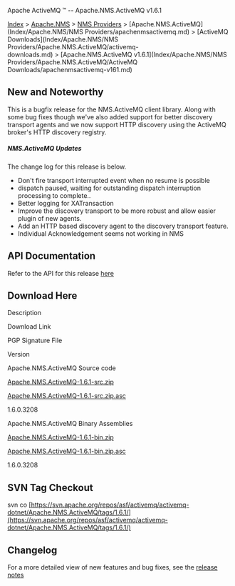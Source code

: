 Apache ActiveMQ ™ -- Apache.NMS.ActiveMQ v1.6.1 

[Index](index.html) > [Apache.NMS](Index/apacheIndex/Overview/nms.md) > [NMS Providers](Index/Apache.NMS/nms-providers.md) > [Apache.NMS.ActiveMQ](Index/Apache.NMS/NMS Providers/apachenmsactivemq.md) > [ActiveMQ Downloads](Index/Apache.NMS/NMS Providers/Apache.NMS.ActiveMQ/activemq-downloads.md) > [Apache.NMS.ActiveMQ v1.6.1](Index/Apache.NMS/NMS Providers/Apache.NMS.ActiveMQ/ActiveMQ Downloads/apachenmsactivemq-v161.md)

New and Noteworthy
------------------

This is a bugfix release for the NMS.ActiveMQ client library. Along with some bug fixes though we've also added support for better discovery transport agents and we now support HTTP discovery using the ActiveMQ broker's HTTP discovery registry.

##### NMS.ActiveMQ Updates

The change log for this release is below.

*   Don't fire transport interrupted event when no resume is possible
*   dispatch paused, waiting for outstanding dispatch interruption processing to complete..
*   Better logging for XATransaction
*   Improve the discovery transport to be more robust and allow easier plugin of new agents.
*   Add an HTTP based discovery agent to the discovery transport feature.
*   Individual Acknowledgement seems not working in NMS

API Documentation
-----------------

Refer to the API for this release [here](nms-Index/Site/NavigationIndex/Site/Navigation/Index/Site/Navigation/api.md)

Download Here
-------------

Description

Download Link

PGP Signature File

Version

Apache.NMS.ActiveMQ Source code

[Apache.NMS.ActiveMQ-1.6.1-src.zip](http://www.apache.org/dyn/closer.cgi/activemq/apache-nms/1.6.0/Apache.NMS.ActiveMQ-1.6.1-src.zip)

[Apache.NMS.ActiveMQ-1.6.1-src.zip.asc](http://www.apache.org/dist/activemq/apache-nms/1.6.0/Apache.NMS.ActiveMQ-1.6.1-src.zip.asc)

1.6.0.3208

Apache.NMS.ActiveMQ Binary Assemblies

[Apache.NMS.ActiveMQ-1.6.1-bin.zip](http://www.apache.org/dyn/closer.cgi/activemq/apache-nms/1.6.0/Apache.NMS.ActiveMQ-1.6.1-bin.zip)

[Apache.NMS.ActiveMQ-1.6.1-bin.zip.asc](http://www.apache.org/dist/activemq/apache-nms/1.6.0/Apache.NMS.ActiveMQ-1.6.1-bin.zip.asc)

1.6.0.3208

SVN Tag Checkout
----------------

svn co [https://svn.apache.org/repos/asf/activemq/activemq-dotnet/Apache.NMS.ActiveMQ/tags/1.6.1/](https://svn.apache.org/repos/asf/activemq/activemq-dotnet/Apache.NMS.ActiveMQ/tags/1.6.1/)

Changelog
---------

For a more detailed view of new features and bug fixes, see the [release notes](https://issues.apache.org/jira/secure/ReleaseNote.jspa?projectId=12311201&version=12324792)



